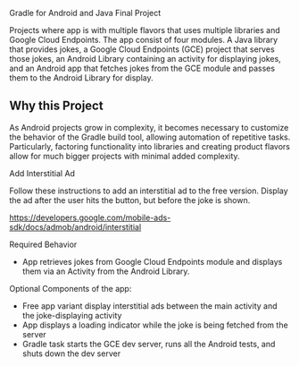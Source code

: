 Gradle for Android and Java Final Project

Projects where app is with multiple flavors that uses
multiple libraries and Google Cloud Endpoints. The app consist
of four modules. A Java library that provides jokes, a Google Cloud Endpoints
(GCE) project that serves those jokes, an Android Library containing an
activity for displaying jokes, and an Android app that fetches jokes from the
GCE module and passes them to the Android Library for display.

## Why this Project

As Android projects grow in complexity, it becomes necessary to customize the
behavior of the Gradle build tool, allowing automation of repetitive tasks.
Particularly, factoring functionality into libraries and creating product
flavors allow for much bigger projects with minimal added complexity.


Add Interstitial Ad

Follow these instructions to add an interstitial ad to the free version.
Display the ad after the user hits the button, but before the joke is shown.

https://developers.google.com/mobile-ads-sdk/docs/admob/android/interstitial

Required Behavior

* App retrieves jokes from Google Cloud Endpoints module and displays them via an Activity from the Android Library.

Optional Components of the app:

* Free app variant display interstitial ads between the main activity and the joke-displaying activity
* App displays a loading indicator while the joke is being fetched from the server
* Gradle task starts the GCE dev server, runs all the Android tests, and shuts down the dev server
